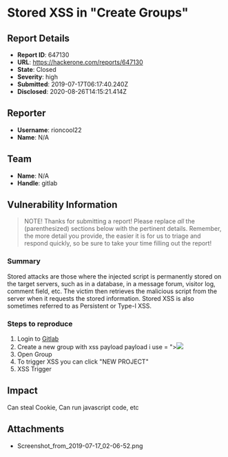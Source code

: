 # Stored XSS in "Create Groups"

## Report Details
- **Report ID**: 647130
- **URL**: https://hackerone.com/reports/647130
- **State**: Closed
- **Severity**: high
- **Submitted**: 2019-07-17T06:17:40.240Z
- **Disclosed**: 2020-08-26T14:15:21.414Z

## Reporter
- **Username**: rioncool22
- **Name**: N/A

## Team
- **Name**: N/A
- **Handle**: gitlab

## Vulnerability Information
> NOTE! Thanks for submitting a report! Please replace *all* the (parenthesized) sections below with the pertinent details. Remember, the more detail you provide, the easier it is for us to triage and respond quickly, so be sure to take your time filling out the report!

### Summary

Stored attacks are those where the injected script is permanently stored on the target servers, such as in a database, in a message forum, visitor log, comment field, etc. The victim then retrieves the malicious script from the server when it requests the stored information. Stored XSS is also sometimes referred to as Persistent or Type-I XSS. 

### Steps to reproduce

1. Login to [Gitlab](https://gitlab.com)
2. Create a new group with xss payload
payload i use = "><img src=x onerror=prompt(123)>
3. Open Group
4. To trigger XSS you can click "NEW PROJECT"
5. XSS Trigger

## Impact

Can steal Cookie, Can run javascript code, etc

## Attachments
- Screenshot_from_2019-07-17_02-06-52.png
